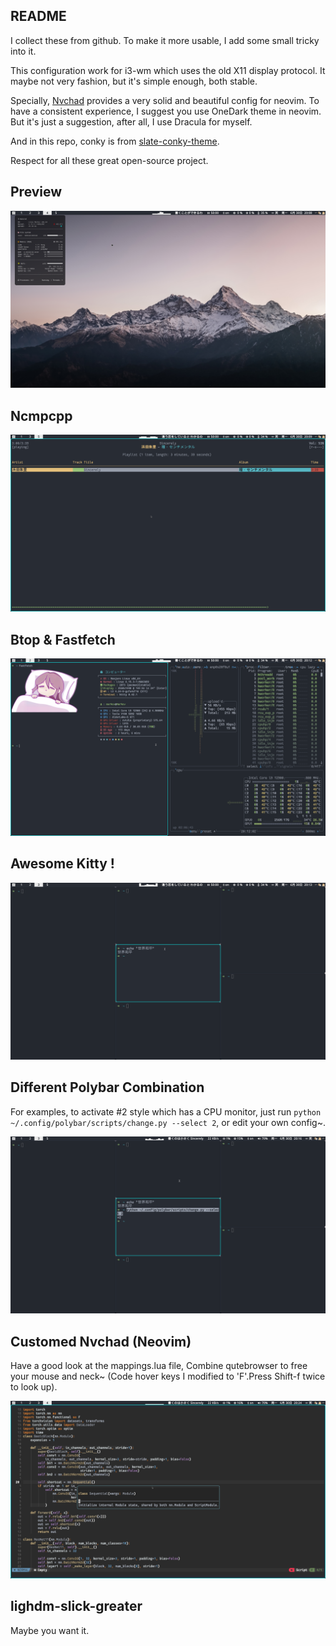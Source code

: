 ## README

I collect these from github. To make it more usable, I add some small tricky into it. 

This configuration work for i3-wm which uses the old X11 display protocol. It maybe not very fashion, but it's simple enough, both stable. 

Specially, [Nvchad](https://nvchad.com/ "Nvchad") provides a very solid and beautiful config for neovim. To have a consistent experience, I suggest you use OneDark theme in neovim.
But it's just a suggestion, after all, I use Dracula for myself.

And in this repo, conky is from [slate-conky-theme](https://github.com/CrispyKSP/slate-conky-theme "CrispyKSP").

Respect for all these great open-source project.

## Preview

![1751285307483](image/README/1751285307483.png)

## Ncmpcpp

![1751285369831](image/README/1751285369831.png)

## Btop & Fastfetch

![1751285528523](image/README/1751285528523.png)

## Awesome Kitty !

![1751285594846](image/README/1751285594846.png)

## Different Polybar Combination

For examples, to activate #2 style which has a CPU monitor, just run `python ~/.config/polybar/scripts/change.py --select 2`, or edit your own config~.

![1751285791836](image/README/1751285791836.png)

## Customed Nvchad (Neovim)

Have a good look at the mappings.lua file, Combine qutebrowser to free your mouse and neck~ (Code hover keys I modified to 'F'.Press Shift-f twice to look up).

![1751286279192](image/README/1751286279192.png)

## lighdm-slick-greater

Maybe you want it.
